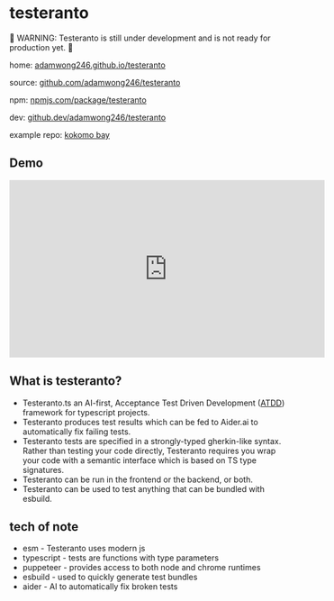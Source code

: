 # testeranto

🚧 WARNING: Testeranto is still under development and is not ready for production yet. 🚧

home: [adamwong246.github.io/testeranto](https://adamwong246.github.io/testeranto/)

source: [github.com/adamwong246/testeranto](https://github.com/adamwong246/testeranto)

npm: [npmjs.com/package/testeranto](https://www.npmjs.com/package/testeranto)

dev: [github.dev/adamwong246/testeranto](https://github.dev/adamwong246/testeranto)

example repo: [kokomo bay](https://github.com/ChromaPDX/kokomoBay)

## Demo

<iframe width="560" height="315" src="https://www.youtube.com/embed/WvU5xMqGi6Q" title="YouTube video player" frameborder="0" allow="accelerometer; autoplay; clipboard-write; encrypted-media; gyroscope; picture-in-picture" allowfullscreen></iframe>

## What is testeranto?

- Testeranto.ts an AI-first, Acceptance Test Driven Development ([ATDD](https://en.wikipedia.org/wiki/Acceptance_test-driven_development)) framework for typescript projects.
- Testeranto produces test results which can be fed to Aider.ai to automatically fix failing tests.
- Testeranto tests are specified in a strongly-typed gherkin-like syntax. Rather than testing your code directly, Testeranto requires you wrap your code with a semantic interface which is based on TS type signatures.
- Testeranto can be run in the frontend or the backend, or both.
- Testeranto can be used to test anything that can be bundled with esbuild.

## tech of note

- esm - Testeranto uses modern js
- typescript - tests are functions with type parameters
- puppeteer - provides access to both node and chrome runtimes
- esbuild - used to quickly generate test bundles
- aider - AI to automatically fix broken tests
